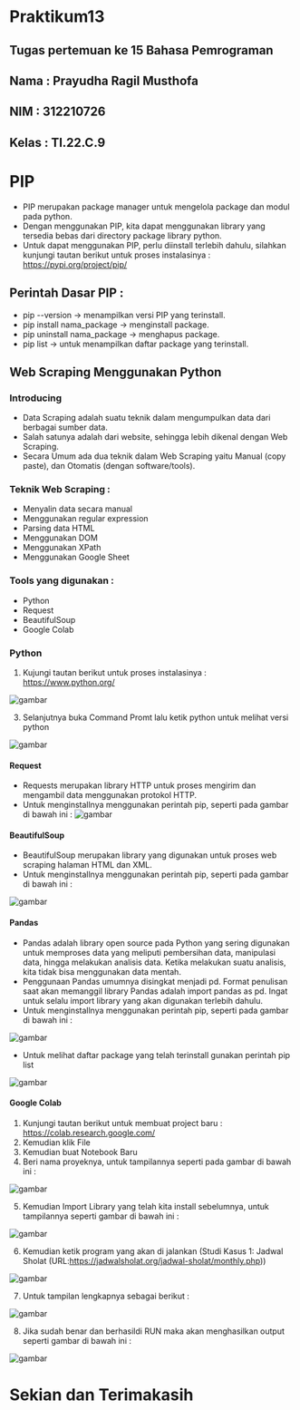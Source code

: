 # Praktikum13

## Tugas pertemuan ke 15 Bahasa Pemrograman
## Nama  : Prayudha Ragil Musthofa
## NIM   : 312210726
## Kelas : TI.22.C.9


# PIP
* PIP merupakan package manager untuk mengelola package dan modul pada python.
* Dengan menggunakan PIP, kita dapat menggunakan library yang tersedia bebas dari directory package library python.
* Untuk dapat menggunakan PIP, perlu diinstall terlebih dahulu, silahkan kunjungi tautan berikut untuk proses instalasinya : https://pypi.org/project/pip/

## Perintah Dasar PIP :
* pip --version -> menampilkan versi PIP yang terinstall.
* pip install nama_package -> menginstall package.
* pip uninstall nama_package -> menghapus package.
* pip list -> untuk menampilkan daftar package yang terinstall.

## Web Scraping Menggunakan Python
### Introducing
* Data Scraping adalah suatu teknik dalam mengumpulkan data dari berbagai sumber data.
* Salah satunya adalah dari website, sehingga lebih dikenal dengan Web Scraping.
* Secara Umum ada dua teknik dalam Web Scraping yaitu Manual (copy paste), dan Otomatis (dengan software/tools).
### Teknik Web Scraping :
* Menyalin data secara manual
* Menggunakan regular expression
* Parsing data HTML
* Menggunakan DOM
* Menggunakan XPath
* Menggunakan Google Sheet
### Tools yang digunakan :
* Python
* Request
* BeautifulSoup
* Google Colab


### Python
1. Kujungi tautan berikut untuk proses instalasinya : https://www.python.org/

![gambar](img/1.png)

3. Selanjutnya buka Command Promt lalu ketik python untuk melihat versi python

![gambar](img/2.png)

#### Request
* Requests merupakan library HTTP untuk proses mengirim dan mengambil data menggunakan protokol HTTP.
* Untuk menginstallnya menggunakan perintah pip, seperti pada gambar di bawah ini :
![gambar](img/3.png)

#### BeautifulSoup
* BeautifulSoup merupakan library yang digunakan untuk proses web scraping halaman HTML dan XML.
* Untuk menginstallnya menggunakan perintah pip, seperti pada gambar di bawah ini :

![gambar](img/4.png)

#### Pandas
* Pandas adalah library open source pada Python yang sering digunakan untuk memproses data yang meliputi pembersihan data, manipulasi data, hingga melakukan analisis data. Ketika melakukan suatu analisis, kita tidak bisa menggunakan data mentah.
* Penggunaan Pandas umumnya disingkat menjadi pd. Format penulisan saat akan memanggil library Pandas adalah import pandas as pd. Ingat untuk selalu import library yang akan digunakan terlebih dahulu.
* Untuk menginstallnya menggunakan perintah pip, seperti pada gambar di bawah ini :

![gambar](img/5.png)

* Untuk melihat daftar package yang telah terinstall gunakan perintah pip list

![gambar](img/6.png)

#### Google Colab
1. Kunjungi tautan berikut untuk membuat project baru : https://colab.research.google.com/
2. Kemudian klik File
3. Kemudian buat Notebook Baru
4. Beri nama proyeknya, untuk tampilannya seperti pada gambar di bawah ini :

![gambar](img/7.png)

5. Kemudian Import Library yang telah kita install sebelumnya, untuk tampilannya seperti gambar di bawah ini :

![gambar](img/8.png)

6. Kemudian ketik program yang akan di jalankan (Studi Kasus 1: Jadwal Sholat (URL:https://jadwalsholat.org/jadwal-sholat/monthly.php))

![gambar](img/9.png)

7. Untuk tampilan lengkapnya sebagai berikut :

![gambar](img/10.png)


8. Jika sudah benar dan berhasildi RUN maka akan menghasilkan output seperti gambar di bawah ini :

![gambar](img/11.png)

# Sekian dan Terimakasih
